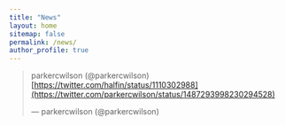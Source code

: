 ```yaml
---
title: "News"
layout: home
sitemap: false
permalink: /news/
author_profile: true
---
```

<blockquote class="twitter-tweet" data-lang="en"><p lang="en" dir="ltr">parkercwilson (@parkercwilson) <a href="https://twitter.com/parkercwilson/status/1487293998230294528">[https://twitter.com/halfin/status/1110302988](https://twitter.com/parkercwilson/status/1487293998230294528) </a></p>&mdash; parkercwilson (@parkercwilson) <a href="https://twitter.com/parkercwilson/status/1487293998230294528"></a></blockquote>
<script async="" src="//platform.twitter.com/widgets.js" charset="utf-8"></script>

